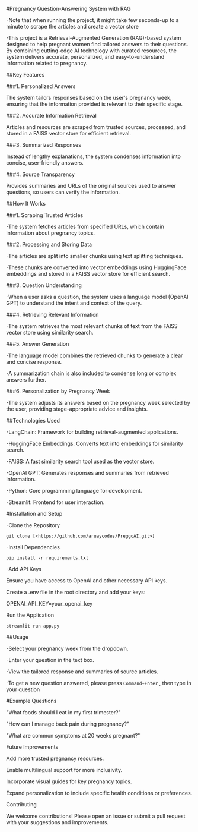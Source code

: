 #Pregnancy Question-Answering System with RAG

-Note that when running the project, it might take few seconds-up to a minute to scrape the articles and create a vector store

-This project is a Retrieval-Augmented Generation (RAG)-based system designed to help pregnant women find tailored answers to their questions. By combining cutting-edge AI technology with curated resources, the system delivers accurate, personalized, and easy-to-understand information related to pregnancy.

##Key Features

###1. Personalized Answers

The system tailors responses based on the user's pregnancy week, ensuring that the information provided is relevant to their specific stage.

###2. Accurate Information Retrieval

Articles and resources are scraped from trusted sources, processed, and stored in a FAISS vector store for efficient retrieval.

###3. Summarized Responses

Instead of lengthy explanations, the system condenses information into concise, user-friendly answers.

###4. Source Transparency

Provides summaries and URLs of the original sources used to answer questions, so users can verify the information.

##How It Works

###1. Scraping Trusted Articles

-The system fetches articles from specified URLs, which contain information about pregnancy topics.

###2. Processing and Storing Data

-The articles are split into smaller chunks using text splitting techniques.

-These chunks are converted into vector embeddings using HuggingFace embeddings and stored in a FAISS vector store for efficient search.

###3. Question Understanding

-When a user asks a question, the system uses a language model (OpenAI GPT) to understand the intent and context of the query.

###4. Retrieving Relevant Information

-The system retrieves the most relevant chunks of text from the FAISS vector store using similarity search.

###5. Answer Generation

-The language model combines the retrieved chunks to generate a clear and concise response.

-A summarization chain is also included to condense long or complex answers further.

###6. Personalization by Pregnancy Week

-The system adjusts its answers based on the pregnancy week selected by the user, providing stage-appropriate advice and insights.

##Technologies Used

-LangChain: Framework for building retrieval-augmented applications.

-HuggingFace Embeddings: Converts text into embeddings for similarity search.

-FAISS: A fast similarity search tool used as the vector store.

-OpenAI GPT: Generates responses and summaries from retrieved information.

-Python: Core programming language for development.

-Streamlit: Frontend for user interaction.

#Installation and Setup

-Clone the Repository

`git clone [<https://github.com/aruaycodes/PreggoAI.git>]`

-Install Dependencies

`pip install -r requirements.txt`

-Add API Keys

Ensure you have access to OpenAI and other necessary API keys.

Create a .env file in the root directory and add your keys:

OPENAI_API_KEY=your_openai_key

Run the Application

`streamlit run app.py`

##Usage

-Select your pregnancy week from the dropdown.

-Enter your question in the text box.

-View the tailored response and summaries of source articles.

-To get a new question answered, please press `Command+Enter` , then type in your question

#Example Questions

"What foods should I eat in my first trimester?"

"How can I manage back pain during pregnancy?"

"What are common symptoms at 20 weeks pregnant?"

Future Improvements

Add more trusted pregnancy resources.

Enable multilingual support for more inclusivity.

Incorporate visual guides for key pregnancy topics.

Expand personalization to include specific health conditions or preferences.

Contributing

We welcome contributions! Please open an issue or submit a pull request with your suggestions and improvements.
